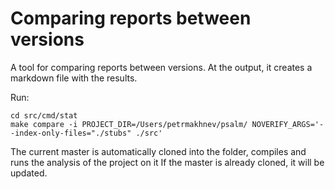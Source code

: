 # Comparing reports between versions

A tool for comparing reports between versions. At the output, it creates a markdown file with the results.

Run:

```shell
cd src/cmd/stat
make compare -i PROJECT_DIR=/Users/petrmakhnev/psalm/ NOVERIFY_ARGS='--index-only-files="./stubs" ./src'
```

The current master is automatically cloned into the folder, compiles and runs the analysis of the project on it If the master is already cloned, it will be updated.